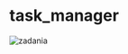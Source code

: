 # task_manager

![zadania](https://github.com/GKacper98/task_manager/assets/146622176/0607b847-6435-448b-85eb-d5bd7d7364f6)
